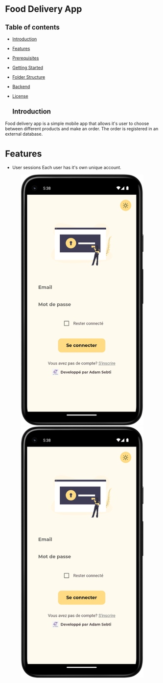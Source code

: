 # Food Delivery App

## Table of contents
- [Introduction](#introduction)
- [Features](#features)
- [Prerequisites](#prerequisites)
- [Getting Started](#getting-started)
- [Folder Structure](#folder-structure)
- [Backend](#backend)
- [License](#license)

  ## Introduction
Food delivery app is a simple mobile app that allows it's user to choose between different products and make an order. The order is registered in an external database.

# Features

- User sessions
Each user has it's own unique account.
<p align="center">
  <img src="screenshots/Screenshot_20231228_173843.png" width="400" alt="First Image">
  <img src="screenshots/Screenshot_20231228_173843.png" width="400" alt="Second Image">
</p>


